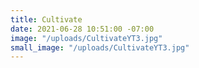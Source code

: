 ```yaml
---
title: Cultivate
date: 2021-06-28 10:51:00 -07:00
image: "/uploads/CultivateYT3.jpg"
small_image: "/uploads/CultivateYT3.jpg"
---
```


